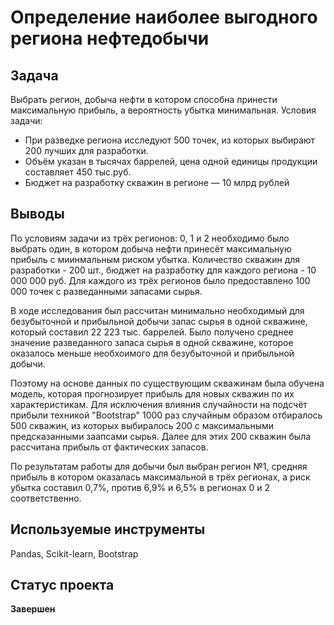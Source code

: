 # Определение наиболее выгодного региона нефтедобычи

## Задача
Выбрать регион, добыча нефти в котором способна принести максимальную прибыль, а вероятность убытка минимальная.
Условия задачи:
- При разведке региона исследуют 500 точек, из которых выбирают 200 лучших для разработки.
- Объём указан в тысячах баррелей, цена одной единицы продукции составляет 450 тыс.руб.
- Бюджет на разработку скважин в регионе — 10 млрд рублей
## Выводы
По условиям задачи из трёх регионов: 0, 1 и 2 необходимо было выбрать один, в котором добыча нефти принесёт максимальную прибыль с миинмальным риском убытка. Количество скважин для разработки - 200 шт., бюджет на разработку для каждого региона - 10 000 000 руб. Для каждого из трёх регионов было предоставлено 100 000 точек с разведанными запасами сырья.

В ходе исследования был рассчитан минимально необходимый для безубыточной и прибыльной добычи запас сырья в одной скважине, который составил 22 223 тыс. баррелей.
Было получено среднее значение разведанного запаса сырья в одной скважине, которое оказалось меньше необхоимого для безубыточной и прибыльной добычи.

Поэтому на основе данных по существующим скважинам была обучена модель, которая прогнозирует прибыль для новых скважин по их характеристикам.
Для исключения влияния случайности на подсчёт прибыли техникой "Bootstrap" 1000 раз случайным образом отбиралось 500 скважин, из которых выбиралось 200 с максимальными предсказанными заапсами сырья. Далее для этих 200 скважин была рассчитана прибыль от фактических запасов.

По результатам работы для добычи был выбран регион №1, средняя прибыль в котором оказалась максимальной в трёх регионах, а риск убытка составил 0,7%, против 6,9% и 6,5% в регионах 0 и 2 соответственно.

## Используемые инструменты
Pandas, Scikit-learn, Bootstrap
## Статус проекта
**Завершен**
